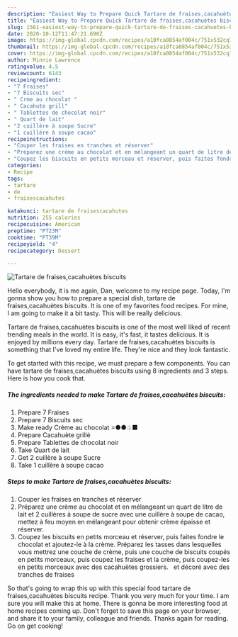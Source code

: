 ```yaml
---
description: "Easiest Way to Prepare Quick Tartare de fraises,cacahuètes biscuits"
title: "Easiest Way to Prepare Quick Tartare de fraises,cacahuètes biscuits"
slug: 1561-easiest-way-to-prepare-quick-tartare-de-fraises-cacahuetes-biscuits
date: 2020-10-12T11:47:21.690Z
image: https://img-global.cpcdn.com/recipes/a10fca0854af004c/751x532cq70/tartare-de-fraisescacahuetes-biscuits-photo-principale-de-la-recette.jpg
thumbnail: https://img-global.cpcdn.com/recipes/a10fca0854af004c/751x532cq70/tartare-de-fraisescacahuetes-biscuits-photo-principale-de-la-recette.jpg
cover: https://img-global.cpcdn.com/recipes/a10fca0854af004c/751x532cq70/tartare-de-fraisescacahuetes-biscuits-photo-principale-de-la-recette.jpg
author: Minnie Lawrence
ratingvalue: 4.5
reviewcount: 6143
recipeingredient:
- "7 Fraises"
- "7 Biscuits sec"
- " Crme au chocolat "
- " Cacahute grill"
- " Tablettes de chocolat noir"
- " Quart de lait"
- "2 cuillère à soupe Sucre"
- "1 cuillère à soupe cacao"
recipeinstructions:
- "Couper les fraises en tranches et réserver"
- "Préparez une crème au chocolat et en mélangeant un quart de litre de lait et 2 cuillères à soupe de sucre avec une cuillère à soupe de cacao, mettez à feu moyen en mélangeant pour obtenir crème épaisse et réserver."
- "Coupez les biscuits en petits morceau et réserver, puis faites fondre le chocolat et ajoutez-le à la crème. Préparez les tasses dans lesquelles vous mettrez une couche de crème, puis une couche de biscuits coupés en petits morceaux, puis coupez les fraises et la crème, puis coupez-les en petits morceaux avec des cacahuètes grossiers.   et décoré avec des tranches de fraises"
categories:
- Recipe
tags:
- tartare
- de
- fraisescacahutes

katakunci: tartare de fraisescacahutes 
nutrition: 255 calories
recipecuisine: American
preptime: "PT23M"
cooktime: "PT39M"
recipeyield: "4"
recipecategory: Dessert

---
```



![Tartare de fraises,cacahuètes biscuits](https://img-global.cpcdn.com/recipes/a10fca0854af004c/751x532cq70/tartare-de-fraisescacahuetes-biscuits-photo-principale-de-la-recette.jpg)

Hello everybody, it is me again, Dan, welcome to my recipe page. Today, I'm gonna show you how to prepare a special dish, tartare de fraises,cacahuètes biscuits. It is one of my favorites food recipes. For mine, I am going to make it a bit tasty. This will be really delicious.

Tartare de fraises,cacahuètes biscuits is one of the most well liked of recent trending meals in the world. It is easy, it's fast, it tastes delicious. It is enjoyed by millions every day. Tartare de fraises,cacahuètes biscuits is something that I've loved my entire life. They're nice and they look fantastic.




To get started with this recipe, we must prepare a few components. You can have tartare de fraises,cacahuètes biscuits using 8 ingredients and 3 steps. Here is how you cook that.

<!--inarticleads1-->

##### The ingredients needed to make Tartare de fraises,cacahuètes biscuits:

1. Prepare 7 Fraises
1. Prepare 7 Biscuits sec
1. Make ready  Crème au chocolat =●●♤■
1. Prepare  Cacahuète grillé
1. Prepare  Tablettes de chocolat noir
1. Take  Quart de lait
1. Get 2 cuillère à soupe Sucre
1. Take 1 cuillère à soupe cacao




<!--inarticleads2-->

##### Steps to make Tartare de fraises,cacahuètes biscuits:

1. Couper les fraises en tranches et réserver
1. Préparez une crème au chocolat et en mélangeant un quart de litre de lait et 2 cuillères à soupe de sucre avec une cuillère à soupe de cacao, mettez à feu moyen en mélangeant pour obtenir crème épaisse et réserver.
1. Coupez les biscuits en petits morceau et réserver, puis faites fondre le chocolat et ajoutez-le à la crème. Préparez les tasses dans lesquelles vous mettrez une couche de crème, puis une couche de biscuits coupés en petits morceaux, puis coupez les fraises et la crème, puis coupez-les en petits morceaux avec des cacahuètes grossiers.   et décoré avec des tranches de fraises




So that's going to wrap this up with this special food tartare de fraises,cacahuètes biscuits recipe. Thank you very much for your time. I am sure you will make this at home. There is gonna be more interesting food at home recipes coming up. Don't forget to save this page on your browser, and share it to your family, colleague and friends. Thanks again for reading. Go on get cooking!
